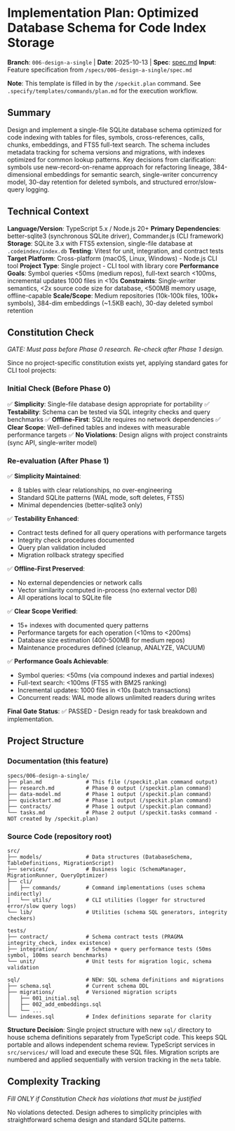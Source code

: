 # Implementation Plan: Optimized Database Schema for Code Index Storage

**Branch**: `006-design-a-single` | **Date**: 2025-10-13 | **Spec**: [spec.md](./spec.md)
**Input**: Feature specification from `/specs/006-design-a-single/spec.md`

**Note**: This template is filled in by the `/speckit.plan` command. See `.specify/templates/commands/plan.md` for the execution workflow.

## Summary

Design and implement a single-file SQLite database schema optimized for code indexing with tables for files, symbols, cross-references, calls, chunks, embeddings, and FTS5 full-text search. The schema includes metadata tracking for schema versions and migrations, with indexes optimized for common lookup patterns. Key decisions from clarification: symbols use new-record-on-rename approach for refactoring lineage, 384-dimensional embeddings for semantic search, single-writer concurrency model, 30-day retention for deleted symbols, and structured error/slow-query logging.

## Technical Context

**Language/Version**: TypeScript 5.x / Node.js 20+
**Primary Dependencies**: better-sqlite3 (synchronous SQLite driver), Commander.js (CLI framework)
**Storage**: SQLite 3.x with FTS5 extension, single-file database at `.codeindex/index.db`
**Testing**: Vitest for unit, integration, and contract tests
**Target Platform**: Cross-platform (macOS, Linux, Windows) - Node.js CLI tool
**Project Type**: Single project - CLI tool with library core
**Performance Goals**: Symbol queries <50ms (medium repos), full-text search <100ms, incremental updates 1000 files in <10s
**Constraints**: Single-writer semantics, <2x source code size for database, <500MB memory usage, offline-capable
**Scale/Scope**: Medium repositories (10k-100k files, 100k+ symbols), 384-dim embeddings (~1.5KB each), 30-day deleted symbol retention

## Constitution Check

*GATE: Must pass before Phase 0 research. Re-check after Phase 1 design.*

Since no project-specific constitution exists yet, applying standard gates for CLI tool projects:

### Initial Check (Before Phase 0)
✅ **Simplicity**: Single-file database design appropriate for portability
✅ **Testability**: Schema can be tested via SQL integrity checks and query benchmarks
✅ **Offline-First**: SQLite requires no network dependencies
✅ **Clear Scope**: Well-defined tables and indexes with measurable performance targets
✅ **No Violations**: Design aligns with project constraints (sync API, single-writer model)

### Re-evaluation (After Phase 1)
✅ **Simplicity Maintained**:
   - 8 tables with clear relationships, no over-engineering
   - Standard SQLite patterns (WAL mode, soft deletes, FTS5)
   - Minimal dependencies (better-sqlite3 only)

✅ **Testability Enhanced**:
   - Contract tests defined for all query operations with performance targets
   - Integrity check procedures documented
   - Query plan validation included
   - Migration rollback strategy specified

✅ **Offline-First Preserved**:
   - No external dependencies or network calls
   - Vector similarity computed in-process (no external vector DB)
   - All operations local to SQLite file

✅ **Clear Scope Verified**:
   - 15+ indexes with documented query patterns
   - Performance targets for each operation (<10ms to <200ms)
   - Database size estimation (400-500MB for medium repos)
   - Maintenance procedures defined (cleanup, ANALYZE, VACUUM)

✅ **Performance Goals Achievable**:
   - Symbol queries: <50ms (via compound indexes and partial indexes)
   - Full-text search: <100ms (FTS5 with BM25 ranking)
   - Incremental updates: 1000 files in <10s (batch transactions)
   - Concurrent reads: WAL mode allows unlimited readers during writes

**Final Gate Status**: ✅ PASSED - Design ready for task breakdown and implementation.

## Project Structure

### Documentation (this feature)

```
specs/006-design-a-single/
├── plan.md              # This file (/speckit.plan command output)
├── research.md          # Phase 0 output (/speckit.plan command)
├── data-model.md        # Phase 1 output (/speckit.plan command)
├── quickstart.md        # Phase 1 output (/speckit.plan command)
├── contracts/           # Phase 1 output (/speckit.plan command)
└── tasks.md             # Phase 2 output (/speckit.tasks command - NOT created by /speckit.plan)
```

### Source Code (repository root)

```
src/
├── models/              # Data structures (DatabaseSchema, TableDefinitions, MigrationScript)
├── services/            # Business logic (SchemaManager, MigrationRunner, QueryOptimizer)
├── cli/
│   ├── commands/        # Command implementations (uses schema indirectly)
│   └── utils/           # CLI utilities (logger for structured error/slow query logs)
└── lib/                 # Utilities (schema SQL generators, integrity checkers)

tests/
├── contract/            # Schema contract tests (PRAGMA integrity_check, index existence)
├── integration/         # Schema + query performance tests (50ms symbol, 100ms search benchmarks)
└── unit/                # Unit tests for migration logic, schema validation

sql/                     # NEW: SQL schema definitions and migrations
├── schema.sql           # Current schema DDL
├── migrations/          # Versioned migration scripts
│   ├── 001_initial.sql
│   ├── 002_add_embeddings.sql
│   └── ...
└── indexes.sql          # Index definitions separate for clarity
```

**Structure Decision**: Single project structure with new `sql/` directory to house schema definitions separately from TypeScript code. This keeps SQL portable and allows independent schema review. TypeScript services in `src/services/` will load and execute these SQL files. Migration scripts are numbered and applied sequentially with version tracking in the `meta` table.

## Complexity Tracking

*Fill ONLY if Constitution Check has violations that must be justified*

No violations detected. Design adheres to simplicity principles with straightforward schema design and standard SQLite patterns.

